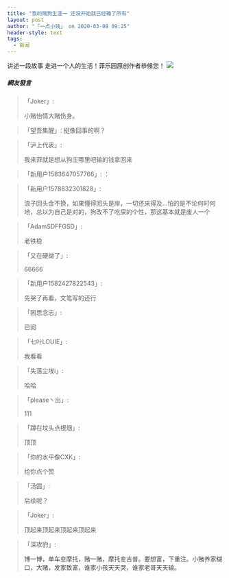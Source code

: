 ```yaml
---
title: "我的赌狗生涯一 还没开始就已经输了所有"
layout: post
author: "「一点小钱」 on 2020-03-08 09:25"
header-style: text
tags:
  - 新闻
---
```


讲述一段故事 走进一个人的生活！菲乐园原创作者恭候您！
<img src="http://images.feileyuan.com/images/ueditor/2020030810060000382683.png" style="text-align: center; white-space: normal;">

##### 網友發言 
> 「Joker」:
> <p>小赌怡情大赌伤身。</p>

> 「望吾集醒」:
> 挺像回事的啊？

> 「沪上代表」:
> <p>我来菲就是想从狗庄哪里吧输的钱拿回来</p>

> 「新用户1583647057766」:
> ：

> 「新用户1578832301828」:
> <p>浪子回头金不换，如果懂得回头是岸，一切还来得及...怕的是不论何时何地，总以为自己是对的，狗改不了吃屎的个性，那这基本就是废人一个</p>

> 「AdamSDFFGSD」:
> <p>老铁稳</p>

> 「又在硬拗了」:
> <p>66666</p>

> 「新用户1582427822543」:
> <p>先哭了再看，文笔写的还行</p>

> 「因思念志」:
> <p>已阅</p>

> 「七叶LOUIE」:
> <p>我看看</p>

> 「失落尘埃i」:
> <p>哈哈</p>

> 「please丶出」:
> <p>111</p>

> 「蹲在坟头点根烟」:
> <p>顶顶</p>

> 「你的水平像CXK」:
> <p>给你点个赞</p>

> 「汤圆」:
> <p>后续呢？<br></p>

> 「Joker」:
> <p>顶起来顶起来顶起来顶起来</p>

> 「深攻豹」:
> <p><span style="color: rgb(60, 64, 67); font-family: arial, sans-serif; font-size: 14px; background-color: rgb(255, 255, 255);">博一博，单车变摩托，赌一赌，摩托变吉普。要想富，下重注。小赌养家糊口，大赌，</span><span style="color: rgb(60, 64, 67); font-family: arial, sans-serif; font-size: 14px; background-color: rgb(255, 255, 255);">发家致富，谁家小孩天天哭，谁家老哥天天输。</span></p>


